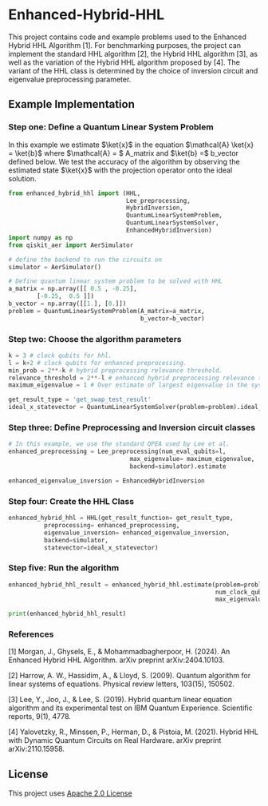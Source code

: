 # Enhanced-Hybrid-HHL
This project contains code and example problems used to the Enhanced Hybrid HHL Algorithm [1]. For benchmarking purposes, the project can implement the standard HHL algorithm [2], the Hybrid HHL algorithm [3], as well as the variation of the Hybrid HHL algorithm proposed by [4]. The variant of the HHL class is determined by the choice of inversion circuit and 
eigenvalue preprocessing parameter. 

## Example Implementation 
### Step one: Define a Quantum Linear System Problem
In this example we estimate $\ket{x}$ in the equation $\mathcal{A} \ket{x} = \ket{b}$
where $\mathcal{A} = $ A_matrix and $\ket{b} =$ b_vector defined below. We test the accuracy
of the algorithm by observing the estimated state $\ket{x}$ with the projection operator 
onto the ideal solution.

```python
from enhanced_hybrid_hhl import (HHL, 
                                 Lee_preprocessing,  
                                 HybridInversion, 
                                 QuantumLinearSystemProblem, 
                                 QuantumLinearSystemSolver,
                                 EnhancedHybridInversion)
import numpy as np
from qiskit_aer import AerSimulator

# define the backend to run the circuits on
simulator = AerSimulator()

# Define quantum linear system problem to be solved with HHL
a_matrix = np.array([[ 0.5 , -0.25],
        [-0.25,  0.5 ]])
b_vector = np.array([[1.], [0.]])
problem = QuantumLinearSystemProblem(A_matrix=a_matrix,
                                     b_vector=b_vector)
```
### Step two: Choose the algorithm parameters
```python
k = 3 # clock qubits for hhl.
l = k+2 # clock qubits for enhanced preprocessing.
min_prob = 2**-k # hybrid preprocessing relevance threshold.
relevance_threshold = 2**-l # enhanced hybrid preprocessing relevance threshold.
maximum_eigenvalue = 1 # Over estimate of largest eigenvalue in the system.

get_result_type = 'get_swap_test_result'
ideal_x_statevector = QuantumLinearSystemSolver(problem=problem).ideal_x_statevector
```

### Step three: Define Preprocessing and Inversion circuit classes
```python
# In this example, we use the standard QPEA used by Lee et al.
enhanced_preprocessing = Lee_preprocessing(num_eval_qubits=l,
                                  max_eigenvalue= maximum_eigenvalue, 
                                  backend=simulator).estimate

enhanced_eigenvalue_inversion = EnhancedHybridInversion
```
### Step four: Create the HHL Class
```python
enhanced_hybrid_hhl = HHL(get_result_function= get_result_type,
          preprocessing= enhanced_preprocessing,
          eigenvalue_inversion= enhanced_eigenvalue_inversion,
          backend=simulator,
          statevector=ideal_x_statevector)
```
### Step five: Run the algorithm
```python
enhanced_hybrid_hhl_result = enhanced_hybrid_hhl.estimate(problem=problem,
                                                          num_clock_qubits=k,
                                                          max_eigenvalue=1)

print(enhanced_hybrid_hhl_result)
```
### References
<a id="1">[1]</a> 
Morgan, J., Ghysels, E., & Mohammadbagherpoor, H. (2024). An Enhanced Hybrid HHL Algorithm. arXiv preprint arXiv:2404.10103.

<a id="2">[2]</a> 
Harrow, A. W., Hassidim, A., & Lloyd, S. (2009). Quantum algorithm for linear systems of equations. Physical review letters, 103(15), 150502.

<a id="3">[3]</a> 
Lee, Y., Joo, J., & Lee, S. (2019). Hybrid quantum linear equation algorithm and its experimental test on IBM Quantum Experience. Scientific reports, 9(1), 4778.

<a id="4">[4]</a> 
Yalovetzky, R., Minssen, P., Herman, D., & Pistoia, M. (2021). Hybrid HHL with Dynamic Quantum Circuits on Real Hardware. arXiv preprint arXiv:2110.15958.

## License

This project uses [Apache 2.0 License]([url](https://github.com/jackhmorgan/Enhanced-Hybrid-HHL/blob/main/LICENSE)https://github.com/jackhmorgan/Enhanced-Hybrid-HHL/blob/main/LICENSE)









